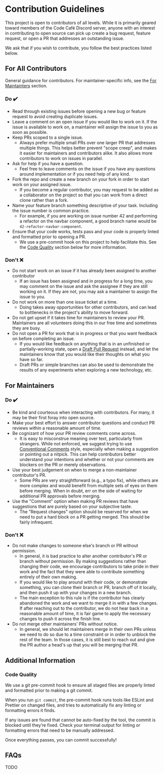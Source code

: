 # Contribution Guidelines

This project is open to contributors of all levels. While it is primarily geared toward members of the Code Café Discord server,
anyone with an interest in contributing to open source can pick up create a bug request, feature request, or open a PR that addresses an outstanding issue.

We ask that if you wish to contribute, you follow the best practices listed below.

## For All Contributors

General guidance for contributors. For maintainer-specific info, see the [For Maintainters](#for-maintainers) section.

### Do :heavy_check_mark:

- Read through existing issues before opening a new bug or feature request to avoid creating duplicate issues.
- Leave a comment on an open issue if you would like to work on it. If the issue is available to work on, a maintainer will assign the issue to you as soon as possible.
- Keep PRs scoped to a single issue.
  - Always prefer multiple small PRs over one larger PR that addresses multiple things. This helps better prevent "scope creep", and makes it easier for maintainers and contributors alike. It also allows more contributors to work on issues in parallel.
- Ask for help if you have a question.
  - Feel free to leave comments on the issue if you have any questions around implementation or if you need help of any kind.
- Fork the repo and create a new branch on your fork in order to start work on your assigned issue.
  - If you become a regular contributor, you may request to be added as a collaborator on the project so that you can work from a direct clone rather than a fork.
- Name your feature branch something descriptive of your task. Including the issue number is common practice.
  - For example, if you are working on issue number 42 and performing a refactor on the navbar component, a good branch name would be `42-refactor-navbar-component`.
- Ensure that your code works, tests pass and your code is properly linted and formatted prior to opening a PR.
  - We use a pre-commit hook on this project to help facilitate this. See the [Code Quality](#code-quality) section below for more information.

### Don't :x:

- Do not start work on an issue if it has already been assigned to another contributor
  - If an issue has been assigned and in progress for a long time, you may comment on the issue and ask the assignee if they are still working on it.
    If they are not, you may ask a maintainer to assign the issue to you.
- Do not work on more than one issue ticket at a time.
  - Doing takes away opportunities for other contributors, and can lead to bottlenecks in the project's ability to move forward.
- Do not get upset if it takes time for maintainers to review your PR. Maintainers are all volunteers doing this in our free time and sometimes they are busy.
- Do not open a PR for work that is in progress or that you want feedback on before completing an issue.
  - If you would like feedback on anything that is in an unfinished or partially-working state, open a [Draft Pull Request](https://github.blog/news-insights/product-news/introducing-draft-pull-requests/) instead, and let the maintainers know that you would like their thoughts on what you have so far.
  - Draft PRs or simple branches can also be used to demonstrate the results of any experiments when exploring a new technology, etc.

## For Maintainers

### Do :heavy_check_mark:

- Be kind and courteous when interacting with contributors. For many, it may be their first foray into open source.
- Make your best effort to answer contributor questions and conduct PR reviews within a reasonable amount of time.
- Be cognizant of how your PR review comments come across.
  - It is easy to misconstrue meaning over text, particularly from strangers. While not enforced, we suggest trying to use [Conventional Comments](https://conventionalcomments.org/) style, especially when making a suggestion or pointing out a nitpick. This can help contributors better understand your intentions and whether or not your comments are blockers on the PR or merely observations.
- Use your best judgement on when to merge a non-maintainer contributor's PR.
  - Some PRs are very straightforward (e.g., a typo fix), while others are more complex and would benefit from multiple sets of eyes on them before merging. When in doubt, err on the side of waiting for additional PR approvals before merging.
- Use the "Comment" option when making PR reviews that have suggestions that are purely based on your subjective taste.
  - The "Request changes" option should be reserved for when we need to put a hard block on a PR getting merged. This should be fairly infrequent.

### Don't :x:

- Do not make changes to someone else's branch or PR without permission.
  - In general, it is bad practice to alter another contributor's PR or branch without permission. By making suggestions rather than changing their code, we encourage contributors to take pride in their work and the fact that they were able to contribute something entirely of their own making.
  - If you would like to play around with their code, or demonstrate something, you can clone their branch or PR, branch off of it locally, and then push it up with your changes in a new branch.
  - The main exception to this rule is if the contributor has clearly abandoned the work and we want to merge it in with a few changes. If after reaching out to the contributor, we do not hear back in a reasonable amount of time, it is fair game to apply the necessary changes to push it across the finish line.
- Do not merge other maintainers' PRs without notice.
  - In general, we should let maintainers merge in their own PRs unless we need to do so due to a time constraint or in order to unblock the rest of the team. In those cases, it is still best to reach out and give the PR author a head's up that you will be merging that PR.

## Additional Information

### Code Quality

We use a git pre-commit hook to ensure all staged files are properly linted and formatted prior to making a git commit.

When you run `git commit`, the pre-commit hook runs tools like ESLint and Prettier on changed files, and tries to automatically fix any linting or formatting errors it finds.

If any issues are found that cannot be auto-fixed by the tool, the commit is blocked until they’re fixed. Check your terminal output for linting or formatting errors that need to be manually addressed.

Once everything passes, you can commit successfully!

## FAQs

TODO
